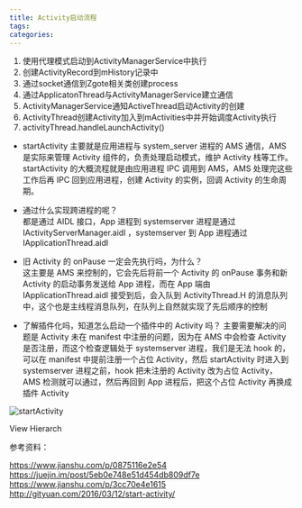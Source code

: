 ```yaml
---
title: Activity启动流程
tags:
categories:
---
```


1. 使用代理模式启动到ActivityManagerService中执行
2. 创建ActivityRecord到mHistory记录中
3. 通过socket通信到Zgote相关类创建process
4. 通过ApplicatonThread与ActivityManagerService建立通信
5. ActivityManagerService通知ActiveThread启动Activity的创建
6. ActivityThread创建Activity加入到mActivities中并开始调度Activity执行
7. activityThread.handleLaunchActivity()


+ startActivity 主要就是应用进程与 system_server 进程的 AMS 通信，AMS 是实际来管理 Activity 组件的，负责处理启动模式，维护 Activity 栈等工作。startActivity 的大概流程就是由应用进程 IPC 调用到 AMS，AMS 处理完这些工作后再 IPC 回到应用进程，创建 Activity 的实例，回调 Activity 的生命周期。

+ 通过什么实现跨进程的呢？    
都是通过 AIDL 接口，App 进程到 systemserver 进程是通过 IActivityServerManager.aidl ，systemserver 到 App 进程通过 IApplicationThread.aidl

+ 旧 Activity 的 onPause 一定会先执行吗，为什么？  
这主要是 AMS 来控制的，它会先后将前一个 Activity 的 onPause 事务和新 Activity 的启动事务发送给 App 进程，而在 App 端由 IApplicationThread.aidl 接受到后，会入队到 ActivityThread.H 的消息队列中，这个也是主线程消息队列，在队列上自然就实现了先后顺序的控制

+ 了解插件化吗，知道怎么启动一个插件中的 Activity 吗？
主要需要解决的问题是 Activity 未在 manifest 中注册的问题，因为在 AMS 中会检查 Activity 是否注册，而这个检查逻辑处于 systemserver 进程，我们是无法 hook 的，可以在 manifest 中提前注册一个占位 Activity，然后 startActivity 时进入到 systemserver 进程之前，hook 把未注册的 Activity 改为占位 Activity，AMS 检测就可以通过，然后再回到 App 进程后，把这个占位 Activity 再换成插件 Activity

![startActivity](https://tva2.sinaimg.cn/large/d7f9b0f4gy1gg81dar4ydj20vv0qvq8t.jpg)

View Hierarch

参考资料：

https://www.jianshu.com/p/0875116e2e54  
https://juejin.im/post/5eb0e748e51d454db809df7e  
https://www.jianshu.com/p/3cc70e4e1615
http://gityuan.com/2016/03/12/start-activity/